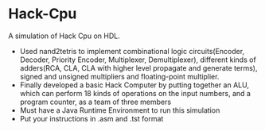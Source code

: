 # Hack-Cpu
A simulation of Hack Cpu on HDL.

- Used nand2tetris to implement combinational logic circuits(Encoder, Decoder, Priority Encoder, Multiplexer, Demultiplexer), different kinds of adders(RCA, CLA, CLA with higher level propagate and generate terms), signed and unsigned multipliers and floating-point multiplier. 
- Finally developed a basic Hack Computer by putting together an ALU, which can perform 18 kinds of operations on the input numbers, and a program counter, as a team of three members
- Must have a Java Runtime Environment to run this simulation
- Put your instructions in .asm and .tst format
